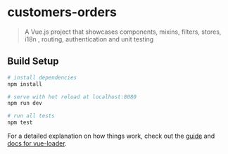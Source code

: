 # customers-orders

> A Vue.js project that showcases components, mixins, filters, stores, i18n , routing, authentication and unit testing

## Build Setup

``` bash
# install dependencies
npm install

# serve with hot reload at localhost:8080
npm run dev

# run all tests
npm test
```

For a detailed explanation on how things work, check out the [guide](http://vuejs-templates.github.io/webpack/) and [docs for vue-loader](http://vuejs.github.io/vue-loader).
